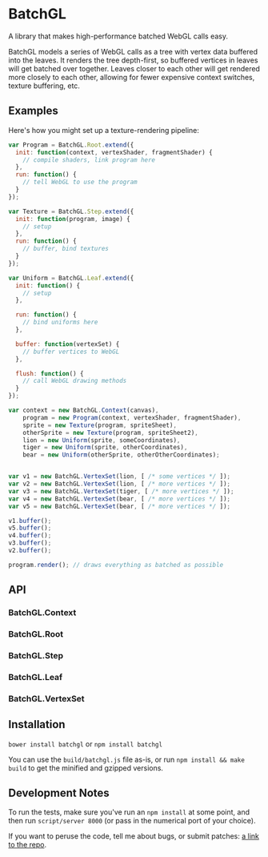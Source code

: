 BatchGL
================================================================================

A library that makes high-performance batched WebGL calls easy.

BatchGL models a series of WebGL calls as a tree with vertex data buffered into
the leaves. It renders the tree depth-first, so buffered vertices in leaves
will get batched over together.  Leaves closer to each other will get rendered
more closely to each other, allowing for fewer expensive context switches,
texture buffering, etc.


Examples
--------------------------------------------------------------------------------

Here's how you might set up a texture-rendering pipeline:

```javascript
var Program = BatchGL.Root.extend({
  init: function(context, vertexShader, fragmentShader) {
    // compile shaders, link program here
  },
  run: function() {
    // tell WebGL to use the program
  }
});

var Texture = BatchGL.Step.extend({
  init: function(program, image) {
    // setup
  },
  run: function() {
    // buffer, bind textures
  }
});

var Uniform = BatchGL.Leaf.extend({
  init: function() {
    // setup
  },

  run: function() {
    // bind uniforms here
  },

  buffer: function(vertexSet) {
    // buffer vertices to WebGL
  },

  flush: function() {
    // call WebGL drawing methods
  }
});

var context = new BatchGL.Context(canvas),
    program = new Program(context, vertexShader, fragmentShader),
    sprite = new Texture(program, spriteSheet),
    otherSprite = new Texture(program, spriteSheet2),
    lion = new Uniform(sprite, someCoordinates),
    tiger = new Uniform(sprite, otherCoordinates),
    bear = new Uniform(otherSprite, otherOtherCoordinates);


var v1 = new BatchGL.VertexSet(lion, [ /* some vertices */ ]);
var v2 = new BatchGL.VertexSet(lion, [ /* more vertices */ ]);
var v3 = new BatchGL.VertexSet(tiger, [ /* more vertices */ ]);
var v4 = new BatchGL.VertexSet(bear, [ /* more vertices */ ]);
var v5 = new BatchGL.VertexSet(bear, [ /* more vertices */ ]);

v1.buffer();
v5.buffer();
v4.buffer();
v3.buffer();
v2.buffer();

program.render(); // draws everything as batched as possible
```

API
--------------------------------------------------------------------------------

### BatchGL.Context

### BatchGL.Root

### BatchGL.Step

### BatchGL.Leaf

### BatchGL.VertexSet


Installation
--------------------------------------------------------------------------------

`bower install batchgl` or `npm install batchgl`

You can use the `build/batchgl.js` file as-is, or run `npm install && make
build` to get the minified and gzipped versions.


Development Notes
--------------------------------------------------------------------------------

To run the tests, make sure you've run an `npm install` at some point, and then
run `script/server 8000` (or pass in the numerical port of your choice).

If you want to peruse the code, tell me about bugs, or submit patches: [a link
to the repo](https://github.com/reissbaker/batchgl).
